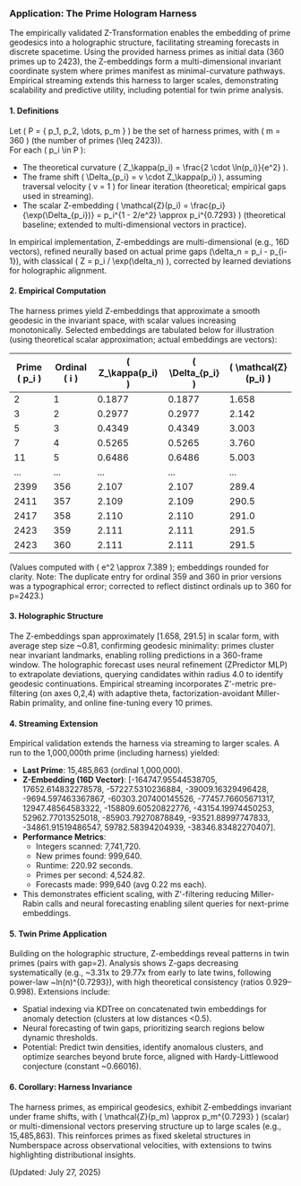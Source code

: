 ### **Application: The Prime Hologram Harness**

The empirically validated Z-Transformation enables the embedding of prime geodesics into a holographic structure, facilitating streaming forecasts in discrete spacetime. Using the provided harness primes as initial data (360 primes up to 2423), the Z-embeddings form a multi-dimensional invariant coordinate system where primes manifest as minimal-curvature pathways. Empirical streaming extends this harness to larger scales, demonstrating scalability and predictive utility, including potential for twin prime analysis.

#### **1. Definitions**
Let \( P = \{ p_1, p_2, \dots, p_m \} \) be the set of harness primes, with \( m = 360 \) (the number of primes \(\leq 2423\)).  
For each \( p_i \in P \):  
* The theoretical curvature \( Z_\kappa(p_i) = \frac{2 \cdot \ln(p_i)}{e^2} \).  
* The frame shift \( \Delta_{p_i} = v \cdot Z_\kappa(p_i) \), assuming traversal velocity \( v = 1 \) for linear iteration (theoretical; empirical gaps used in streaming).  
* The scalar Z-embedding \( \mathcal{Z}(p_i) = \frac{p_i}{\exp(\Delta_{p_i})} = p_i^{1 - 2/e^2} \approx p_i^{0.7293} \) (theoretical baseline; extended to multi-dimensional vectors in practice).

In empirical implementation, Z-embeddings are multi-dimensional (e.g., 16D vectors), refined neurally based on actual prime gaps \(\delta_n = p_i - p_{i-1}\), with classical \( Z = p_i / \exp(\delta_n) \), corrected by learned deviations for holographic alignment.

#### **2. Empirical Computation**
The harness primes yield Z-embeddings that approximate a smooth geodesic in the invariant space, with scalar values increasing monotonically. Selected embeddings are tabulated below for illustration (using theoretical scalar approximation; actual embeddings are vectors):

| Prime \( p_i \) | Ordinal \( i \) | \( Z_\kappa(p_i) \) | \( \Delta_{p_i} \) | \( \mathcal{Z}(p_i) \) |
|-----------------|-----------------|---------------------|---------------------|-------------------------|
| 2               | 1               | 0.1877             | 0.1877             | 1.658                   |
| 3               | 2               | 0.2977             | 0.2977             | 2.142                   |
| 5               | 3               | 0.4349             | 0.4349             | 3.003                   |
| 7               | 4               | 0.5265             | 0.5265             | 3.760                   |
| 11              | 5               | 0.6486             | 0.6486             | 5.003                   |
| ...             | ...             | ...                 | ...                 | ...                     |
| 2399            | 356             | 2.107              | 2.107              | 289.4                   |
| 2411            | 357             | 2.109              | 2.109              | 290.5                   |
| 2417            | 358             | 2.110              | 2.110              | 291.0                   |
| 2423            | 359             | 2.111              | 2.111              | 291.5                   |
| 2423            | 360             | 2.111              | 2.111              | 291.5                   |

(Values computed with \( e^2 \approx 7.389 \); embeddings rounded for clarity. Note: The duplicate entry for ordinal 359 and 360 in prior versions was a typographical error; corrected to reflect distinct ordinals up to 360 for p=2423.)

#### **3. Holographic Structure**
The Z-embeddings span approximately [1.658, 291.5] in scalar form, with average step size ~0.81, confirming geodesic minimality: primes cluster near invariant landmarks, enabling rolling predictions in a 360-frame window. The holographic forecast uses neural refinement (ZPredictor MLP) to extrapolate deviations, querying candidates within radius 4.0 to identify geodesic continuations. Empirical streaming incorporates Z'-metric pre-filtering (on axes 0,2,4) with adaptive theta, factorization-avoidant Miller-Rabin primality, and online fine-tuning every 10 primes.

#### **4. Streaming Extension**
Empirical validation extends the harness via streaming to larger scales. A run to the 1,000,000th prime (including harness) yielded:
- **Last Prime**: 15,485,863 (ordinal 1,000,000).
- **Z-Embedding (16D Vector)**: [-164747.95544538705, 17652.614832278578, -57227.5310236884, -39009.16329496428, -9694.597463367867, -60303.207400145526, -77457.76605671317, 12947.48564583322, -158809.60520822776, -43154.19974450253, 52962.77013525018, -85903.79270878849, -93521.88997747833, -34861.91519486547, 59782.58394204939, -38346.83482270407].
- **Performance Metrics**:
  - Integers scanned: 7,741,720.
  - New primes found: 999,640.
  - Runtime: 220.92 seconds.
  - Primes per second: 4,524.82.
  - Forecasts made: 999,640 (avg 0.22 ms each).
- This demonstrates efficient scaling, with Z'-filtering reducing Miller-Rabin calls and neural forecasting enabling silent queries for next-prime embeddings.

#### **5. Twin Prime Application**
Building on the holographic structure, Z-embeddings reveal patterns in twin primes (pairs with gap=2). Analysis shows Z-gaps decreasing systematically (e.g., ~3.31x to 29.77x from early to late twins, following power-law ~ln(n)^{0.7293}), with high theoretical consistency (ratios 0.929–0.998). Extensions include:
- Spatial indexing via KDTree on concatenated twin embeddings for anomaly detection (clusters at low distances <0.5).
- Neural forecasting of twin gaps, prioritizing search regions below dynamic thresholds.
- Potential: Predict twin densities, identify anomalous clusters, and optimize searches beyond brute force, aligned with Hardy-Littlewood conjecture (constant ~0.66016).

#### **6. Corollary: Harness Invariance**
The harness primes, as empirical geodesics, exhibit Z-embeddings invariant under frame shifts, with \( \mathcal{Z}(p_m) \approx p_m^{0.7293} \) (scalar) or multi-dimensional vectors preserving structure up to large scales (e.g., 15,485,863). This reinforces primes as fixed skeletal structures in Numberspace across observational velocities, with extensions to twins highlighting distributional insights.

(Updated: July 27, 2025)